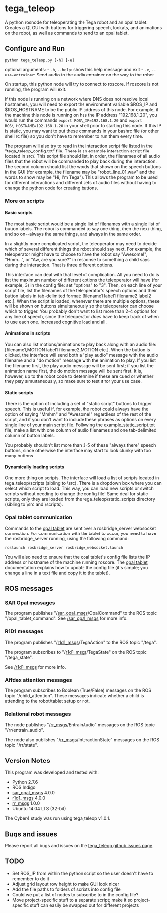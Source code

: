 # tega\_teleop

A python rosnode for teleoperating the Tega robot and an opal tablet. Creates a
Qt GUI with buttons for triggering speech, lookats, and animations on the
robot, as well as commands to send to an opal tablet.

## Configure and Run


`python tega_teleop.py [-h] [-e]`

optional arguments:
    - `-h`, `--help`: show this help message and exit
    - `-e`, `--use-entrainer`: Send audio to the audio entrainer on the way to
      the robot.

On startup, this python node will try to connect to roscore. If roscore is not
running, the program will exit.

If this node is running on a network where DNS does not resolve local
hostnames, you will need to export the environment variable $ROS\_IP and
$ROS\_HOSTNAME to be the public IP address of this node. For example, if the
machine this node is running on has the IP address "192.168.1.20", you would
run the commands `export ROS\_IP=192.168.1.20` and `export
ROS\_HOSTNAME=192.168.1.20` in your shell prior to starting this node. If this
IP is static, you may want to put these commands in your bashrc file (or other
shell rc file)  so you don't have to remember to run them every time.

The program will also try to read in the interaction script file listed in the
"tega\_teleop\_config.txt" file. There is an example interaction script file
located in src/. This script file should list, in order, the filenames of all
audio files that the robot will be commanded to play back during the
interaction. The second column should list the words that shown on the speech
buttons in the GUI (for example, the filename may be "robot\_line\_01.wav" and
the words to show may be "Hi, I'm Tega"). This allows the program to be used
for different interactions and different sets of audio files without having to
change the python code for creating buttons.

### More on scripts

#### Basic scripts

The most basic script would be a single list of filenames with a single list of
button labels. The robot is commanded to say one thing, then the next thing,
and so on--always the same things, and always in the same order.

In a slightly more complicated script, the teleoperator may need to decide
which of several different things the robot should say next. For example, the
teleoperator might have to choose to have the robot say "Awesome!", "Hmm...",
or "Aw, are you sure?" in response to something a child says during the
interaction. That is three different options.

This interface can deal with that level of complication. All you need to do is
list the maximum number of different options the teleoperator will have (for
example, 3) in the config file: set "options" to "3". Then, on each line of
your script file, list the filenames of the teleoperator's speech options and
their button labels in tab-delimited format: \[filename1 label1 filename2
label2 etc.\]. When the script is loaded, whenever there are multiple options,
these will be shown on buttons simultaneously so the teleoperator can choose
which to trigger. You probably don't want to list more than 2-4 options for any
line of speech, since the teleoperator *does* have to keep track of when to use
each one. Increased cognitive load and all.

#### Animations in scripts

You can also list motions/animations to play back along with an audio file:
\[filename1,MOTION label1 filename2,MOTION etc.\]. When the button is clicked,
the interface will send both a "play audio" message with the audio filename and
a "do motion" message with the animation to play. If you list the filename
first, the play audio message will be sent first; if you list the animation
name first, the do motion message will be sent first. It is, however, up to the
robot code to determine if these are cued or whether they play simultaneously,
so make sure to test it for your use case.

#### Static scripts

There is the option of including a set of "static script" buttons to trigger
speech. This is useful if, for example, the robot could always have the option
of saying "Mmhm" and "Awesome!" regardless of the rest of the script, and if
you don't want to include these phrases as options on every single line of your
main script file. Following the example\_static\_script.txt file, make a list
with one column of audio filenames and one tab-delimited column of button
labels.

You probably shouldn't list more than 3-5 of these "always there" speech
buttons, since otherwise the interface may start to look clunky with too many
buttons.

#### Dynamically loading scripts

One more thing on scripts. The interface will load a list of scripts located in
tega\_teleop\scripts (sibling to \src). There is a dropdown box where you can
select which script to load. This way, you can load new scripts or switch
scripts without needing to change the config file! Same deal for static
scripts, only they are loaded from the tega\_teleop\static\_scripts directory
(sibling to \src and \scripts).

### Opal tablet communication

Commands to the [opal tablet](https://github.com/mitmedialab/SAR-opal-base) are
sent over a rosbridge\_server websocket connection. For communication with the
tablet to occur, you need to have the rosbridge\_server running, using the
following command:

`roslaunch rosbridge_server rosbridge_websocket.launch`

You will also need to ensure that the opal tablet's config file lists the IP
address or hostname of the machine running roscore. The [opal
tablet](https://github.com/mitmedialab/SAR-opal-base) documentation explains
how to update the config file (it's simple; you change a line in a text file
and copy it to the tablet).

## ROS messages

### SAR Opal messages

The program publishes
"/[sar\_opal\_msgs](https://github.com/mitmedialab/sar_opal_msgs
"/sar_opal_msgs")/OpalCommand" to the ROS topic "/opal\_tablet\_command". See
[/sar\_opal\_msgs](https://github.com/mitmedialab/sar_opal_msgs
"/sar_opal_msgs") for more info.

### R1D1 messages

The program publishes "/[r1d1\_msgs](https://github.com/mitmedialab/r1d1_msgs
"/r1d1_msgs")/TegaAction" to the ROS topic "/tega".

The program subscribes to
"/[r1d1\_msgs](https://github.com/mitmedialab/r1d1_msgs
"/r1d1_msgs")/TegaState" on the ROS topic "/tega\_state".

See [/r1d1\_msgs](https://github.com/mitmedialab/r1d1_msgs "/r1d1_msgs") for
more info.

### Affdex attention messages

The program subscribes to Boolean (True/False) messages on the ROS topic
"/child\_attention". These messages indicate whether a child is attending to
the robot/tablet setup or not.

### Relational robot messages

The node publishes
"/[rr_msgs](https://github.com/mitmedialab/rr_msgs)/EntrainAudio" messages on
the ROS topic "/rr/entrain_audio".

The node also publishes
"/[rr_msgs](https://github.com/mitmedialab/rr_msgs)/InteractionState" messages
on the ROS topic "/rr/state".

## Version Notes

This program was developed and tested with:

- Python 2.7.6
- ROS Indigo
- [sar\_opal\_msgs](https://github.com/mitmedialab/sar_opal_msgs
  "/sar_opal_msgs") 4.0.0
- [r1d1\_msgs](https://github.com/mitmedialab/r1d1_msgs) 4.0.0
- [rr\_msgs](https://github.com/mitmedialab/rr_msgs) 1.0.0
- Ubuntu 14.04 LTS (32-bit)

The Cyber4 study was run using tega\_teleop v1.0.1.

## Bugs and issues

Please report all bugs and issues on the [tega\_teleop github issues
page](https://github.com/mitmedialab/tega_teleop/issues).

## TODO

- Set ROS\_IP from within the python script so the user doesn't have to
  remember to do it
- Adjust grid layout row height to make GUI look nicer
- Add the file paths to folders of scripts into config file
- Could we put a list of nodes to subscribe to in the config file?
- Move project-specific stuff to a separate script; make it so project-specific
  stuff can easily be swapped out for different projects

